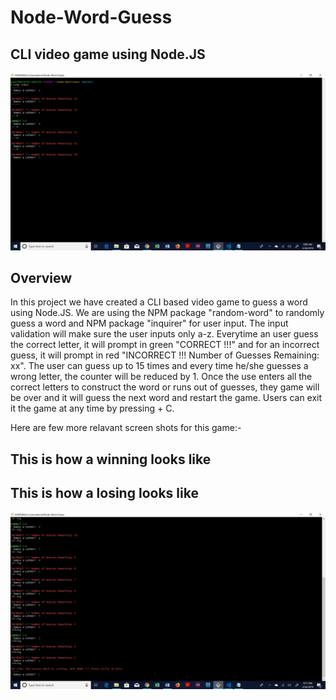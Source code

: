 # Node-Word-Guess
## CLI video game using Node.JS 

![Home Page](https://github.com/kamalnyc17/Node-Word-Guess/blob/master/images/Home%20Page.jpg)

## Overview
In this project we have created a CLI based video game to guess a word using Node.JS. We are using the NPM package "random-word" to randomly guess a word and NPM package
"inquirer" for user input. The input validation will make sure the user inputs only a-z. Everytime an user guess the correct letter, it will prompt in green "CORRECT !!!" and for an incorrect guess, it will prompt in red "INCORRECT !!! Number of Guesses Remaining: xx". The user can guess up to 15 times and every time he/she guesses a wrong letter, the counter will be reduced by 1. Once the use enters all the correct letters to construct the word or runs out of guesses, they game will be over and it will guess the next word and restart the game. Users can exit it the game at any time by pressing <CTRL> + C.

Here are few more relavant screen shots for this game:-

## This is how a winning looks like


## This is how a losing looks like
![Loser](https://github.com/kamalnyc17/Node-Word-Guess/blob/master/images/Loser.jpg)